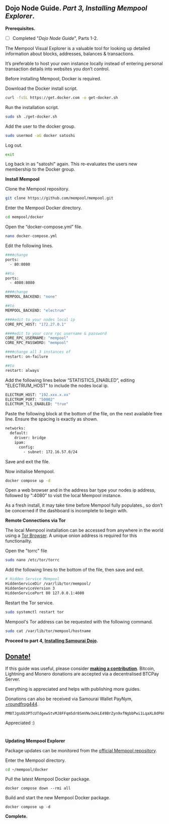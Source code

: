 ## Dojo Node Guide. *Part 3, Installing Mempool Explorer*.

**Prerequisites.**
 - [ ] Completed "*Dojo Node Guide*", Parts 1-2.

The Mempool Visual Explorer is a valuable tool for looking up detailed information about blocks, addresses, balances & transactions.

It’s preferable to host your own instance locally instead of entering personal transaction details into websites you don’t control.

Before installing Mempool, Docker is required.

Download the Docker install script.

```bash
curl -fsSL https://get.docker.com -o get-docker.sh
```
Run the installation script.

```bash
sudo sh ./get-docker.sh
```
Add the user to the docker group.

```bash
sudo usermod -aG docker satoshi
```
Log out.

```bash
exit
```
Log back in as "satoshi" again. This re-evaluates the users new membership to the Docker group.

**Install Mempool**

Clone the Mempool repository.

```bash
git clone https://github.com/mempool/mempool.git
```
Enter the Mempool Docker directory.

```bash
cd mempool/docker
```
Open the “docker-compose.yml” file.

```bash
nano docker-compose.yml
```
Edit the following lines.

```bash
####change
ports:
  - 80:8080

##to
ports:
  - 4080:8080

####change
MEMPOOL_BACKEND: "none"

##to
MEMPOOL_BACKEND: "electrum"

####edit to your nodes local ip
CORE_RPC_HOST: "172.27.0.1"

####edit to your core rpc username & password
CORE_RPC_USERNAME: "mempool"
CORE_RPC_PASSWORD: "mempool"

####change all 3 instances of
restart: on-failure

##to
restart: always
```
Add the following lines below “STATISTICS_ENABLED”, editing "ELECTRUM_HOST" to include the nodes local ip.

```bash
ELECTRUM_HOST: "192.xxx.x.xx"
ELECTRUM_PORT: "50002"
ELECTRUM_TLS_ENABLED: "true"
```
Paste the following block at the bottom of the file, on the next available free line. Ensure the spacing is exactly as shown.

```bash
networks:
  default:
    driver: bridge
    ipam:
      config:
        - subnet: 172.16.57.0/24
```
Save and exit the file.

Now initialise Mempool.

```bash
docker compose up -d
```
Open a web browser and in the address bar type your nodes ip address, followed by ":4080" to visit the local Mempool instance.

As a fresh install, it may take time before Mempool fully populates., so don’t be concerned if the dashboard is incomplete to begin with.

**Remote Connections via Tor**

The local Mempool installation can be accessed from anywhere in the world using a [Tor Browser](https://www.torproject.org/download/). A unique onion address is required for this functionailty.

Open the "torrc" file

```bash
sudo nano /etc/tor/torrc
```
Add the following lines to the bottom of the file, then save and exit.

```bash
# Hidden Service Mempool
HiddenServiceDir /var/lib/tor/mempool/
HiddenServiceVersion 3
HiddenServicePort 80 127.0.0.1:4080
```
Restart the Tor service.

```bash
sudo systemctl restart tor
```
Mempool's Tor address can be requested with the following command.

```bash
sudo cat /var/lib/tor/mempool/hostname
```

**Proceed to part 4, [Installing Samourai Dojo](https://github.com/kycfree1/x86-Bitcoin-Node-Guide/blob/main/4.%20Installing%20Samourai%20Dojo.md).**

## [Donate!](https://btcpay.kyc3.life/apps/2Skb4H3KhT2AcwWJFSBMGUrgwvGF/pos)
 If this guide was useful, please consider [**making a contribution**](https://btcpay.kyc3.life/apps/2Skb4H3KhT2AcwWJFSBMGUrgwvGF/pos). Bitcoin, Lightning and Monero donations are accepted via a decentralised BTCPay Server. 

Everything is appreciated and helps with publishing more guides.

Donations can also be received via Samourai Wallet PayNym, [+roundfrog444](https://paynym.is/+roundfrog444).

    PM8TJgs6b3PTcUTdgewStvMJ8FFqm5dr8SmVNv3ekLE49BrZyn9xfNgbbPwi1LqaXL8dP68AQgfdE3YrAZjQqJoE4tnWcTTtJpUXG1hTMfYTQ81pinLg

Appreciated :)
#

**Updating Mempool Explorer**

Package updates can be monitored from the [official Mempool repository](https://github.com/mempool/mempool/releases).

Enter the Mempool directory.

```bash
cd ~/mempool/docker
```
Pull the latest Mempool Docker package.

```docker
docker compose down --rmi all
```
Build and start the new Mempool Docker package.

```docker
docker compose up -d
```
**Complete.**
